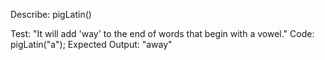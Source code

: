 Describe: pigLatin()

Test: "It will add 'way' to the end of words that begin with a vowel."
Code: pigLatin("a");
Expected Output: "away"